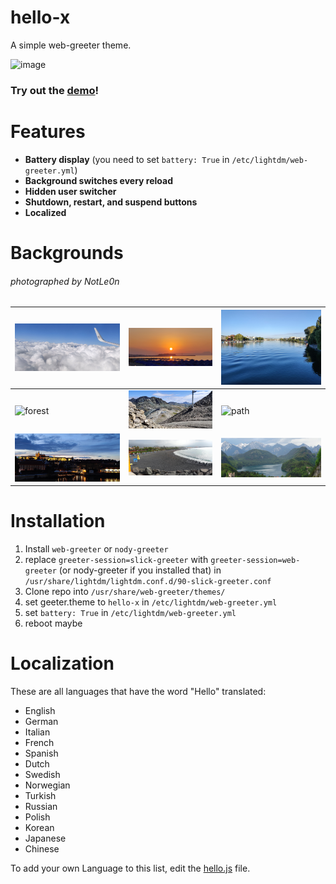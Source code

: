 # hello-x
A simple web-greeter theme.

![image](https://user-images.githubusercontent.com/26361108/193463855-90106e0d-686d-43d3-94c4-9f116140e7cb.png)

### Try out the [demo](https://notle0n.github.io/hello-x/)!

# Features
- **Battery display** (you need to set `battery: True` in `/etc/lightdm/web-greeter.yml`)
- **Background switches every reload**
- **Hidden user switcher**
- **Shutdown, restart, and suspend buttons**
- **Localized**

# Backgrounds
###### photographed by NotLe0n
| ![clouds](img/backgrounds/clouds.jpg) | ![sunset](img/backgrounds/sunset.jpg)       | ![konstanz](img/backgrounds/konstanz.jpg)             |
|---------------------------------------|---------------------------------------------|-------------------------------------------------------|
| ![forest](img/backgrounds/forest.jpg) | ![mountains](img/backgrounds/mountains.jpg) | ![path](img/backgrounds/path.jpg)                     |
| ![prague](img/backgrounds/prague.jpg) | ![tenerife](img/backgrounds/tenerife.jpg)   | ![neuschwanstein](img/backgrounds/neuschwanstein.jpg) |

# Installation
1. Install `web-greeter` or `nody-greeter`
2. replace `greeter-session=slick-greeter` with `greeter-session=web-greeter` (or nody-greeter if you installed that) in `/usr/share/lightdm/lightdm.conf.d/90-slick-greeter.conf`
3. Clone repo into `/usr/share/web-greeter/themes/`
4. set geeter.theme to `hello-x` in `/etc/lightdm/web-greeter.yml`
5. set `battery: True` in `/etc/lightdm/web-greeter.yml`
6. reboot maybe

# Localization
These are all languages that have the word "Hello" translated:
* English
* German
* Italian
* French
* Spanish
* Dutch
* Swedish
* Norwegian
* Turkish
* Russian
* Polish
* Korean
* Japanese
* Chinese

To add your own Language to this list, edit the [hello.js](hello.js) file.